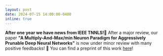 ```yaml
---
layout: post
date: 2024-07-15 14:00:00-0400
inline: true
---
```


**After one year we have news from IEEE TNNLS!**📰 After a major review, our paper **"A Multiply-And-Max/min Neuron Paradigm for Aggressively Prunable Deep Neural Networks"** is now under minor review with many positive feedbacks! 🎉 You can find a preprint of this work [here](https://www.techrxiv.org/users/661582/articles/681537-a-multiply-and-max-min-neuron-paradigm-for-aggressively-prunable-deep-neural-networks)!